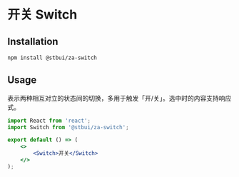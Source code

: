 # 开关 Switch

## Installation

```sh
npm install @stbui/za-switch
```

## Usage

表示两种相互对立的状态间的切换，多用于触发「开/关」。选中时的内容支持响应式。

```jsx
import React from 'react';
import Switch from '@stbui/za-switch';

export default () => (
    <>
        <Switch>开关</Switch>
    </>
);
```
